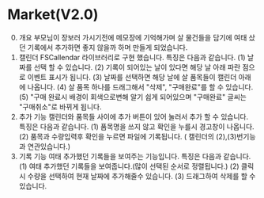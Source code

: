 # Market(V2.0)
0. 개요
부모님이 장보러 가시기전에 메모장에 기억해가며 살 물건들을 담기에 
여태 샀던 기록에서 추가하면 좋지 않을까 하며 만들게 되었습니다.
1.  캘린더
FSCallendar 라이브러리로 구현 했습니다. 특징은 다음과 같습니다.
 (1) 날짜를 선택 할 수 있습니다.
 (2) 기록이 되어있는 날이 있다면 해당 날 아래 파란 점으로 이벤트 표시가 됩니다.
 (3) 날짜를 선택하면 해당 날에 살 품목들이 캘린더 아래에 나옵니다.
 (4) 살 품목 하나를 드래그해서 "삭제", "구매완료"를 할 수 있습니다.
 (5) "구매 완료시 배경이 회색으로변해 알기 쉽게 되어있으며 "구매완료" 글씨는 "구매취소"로 바뀌게 됩니다.
2. 추가 기능
캘린더와 품목들 사이에 추가 버튼이 있어 눌러서 추가 할 수 있습니다. 특징은 다음과 같습니다.
 (1) 품목명을 쓰지 않고 확인을 누를시 경고창이 나옵니다.
 (2) 품목과 수량입력후 확인을 누르면 파일에 기록됩니다. ( 캘린더의 (2),(3)번기능과 연관있습니다.)
 3. 기록 기능
여태 추가했던 기록들을 보여주는 기능입니다. 특징은 다음과 같습니다.
 (1)  여태 추가했던 기록들을 보여줍니다.(많이 선택된 순서로 정렬됩니다.)
 (2) 클릭시 수량을 선택하여 현재 날짜에 추가해줄수 있습니다.
 (3) 드래그하여 삭제를 할 수 있습니다.
